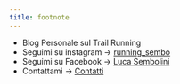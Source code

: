 ```yaml
---
title: footnote
---
```


* Blog Personale sul Trail Running
* Seguimi su instagram -> [running_sembo](https://www.instagram.com/running_sembo)
* Seguimi su Facebook -> [Luca Sembolini](https://www.facebook.com/Sembo94)
* Contattami -> [Contatti](http://localhost:8000/contact/)

